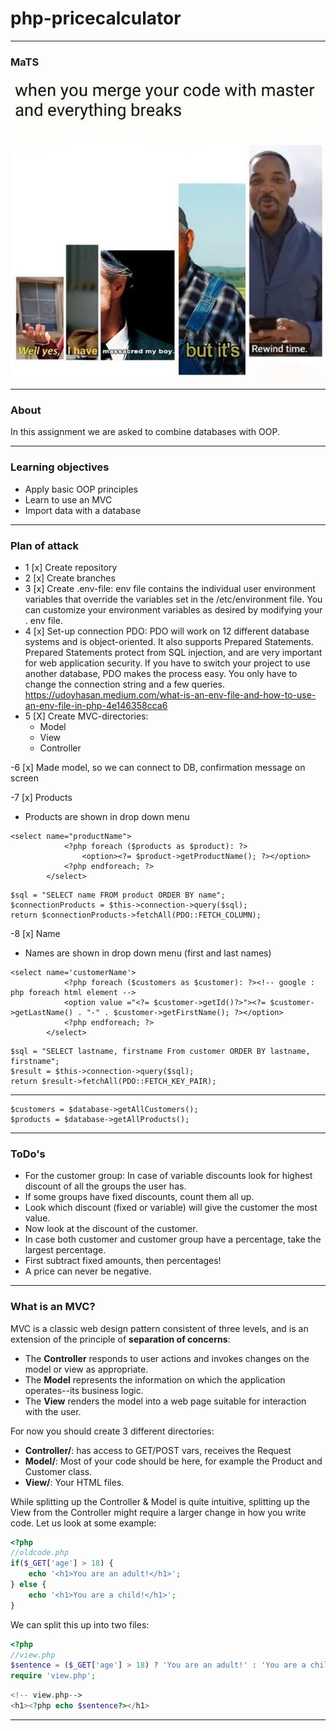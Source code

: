 # php-pricecalculator

---
### MaTS
![meme](images/meme.webp)

---
### About

In this assignment we are asked to combine databases with OOP.

---
### Learning objectives

- Apply basic OOP principles
- Learn to use an MVC
- Import data with a database 

---


### Plan of attack

- 1 [x] Create repository
- 2 [x] Create branches
- 3 [x] Create .env-file:
  env file contains the individual user environment variables that override the variables set
  in the /etc/environment file. You can customize your environment variables as desired by
  modifying your . env file.
- 4 [x] Set-up connection PDO:
  PDO will work on 12 different database systems and is object-oriented.  It also supports
  Prepared Statements. Prepared Statements protect from SQL injection, and are very important
  for web application security.  If you have to switch your project to use another database,
  PDO makes the process easy. You only have to change the connection string and a few queries.
  https://udoyhasan.medium.com/what-is-an-env-file-and-how-to-use-an-env-file-in-php-4e146358cca6
- 5 [X] Create MVC-directories:
  - Model
  - View
  - Controller
  
-6 [x] Made model, so we can connect to DB, confirmation message on screen

-7 [x] Products
* Products are shown in drop down menu
````
<select name="productName">
            <?php foreach ($products as $product): ?>
                <option><?= $product->getProductName(); ?></option>
            <?php endforeach; ?>
        </select>
````
````
$sql = "SELECT name FROM product ORDER BY name";
$connectionProducts = $this->connection->query($sql);
return $connectionProducts->fetchAll(PDO::FETCH_COLUMN);
````

-8 [x] Name
* Names are shown in drop down menu (first and last names)
````
<select name='customerName'>
            <?php foreach ($customers as $customer): ?><!-- google : php foreach html element -->
            <option value ="<?= $customer->getId()?>"><?= $customer->getLastName() . "-" . $customer->getFirstName(); ?></option>
            <?php endforeach; ?>
        </select>
````
````
$sql = "SELECT lastname, firstname From customer ORDER BY lastname, firstname";
$result = $this->connection->query($sql);
return $result->fetchAll(PDO::FETCH_KEY_PAIR);
````
---
````
$customers = $database->getAllCustomers();
$products = $database->getAllProducts();
````

---
### ToDo's

- For the customer group: In case of variable discounts look for highest discount of all the groups the user has.
- If some groups have fixed discounts, count them all up.
- Look which discount (fixed or variable) will give the customer the most value.
- Now look at the discount of the customer.
- In case both customer and customer group have a percentage, take the largest percentage.
- First subtract fixed amounts, then percentages!
- A price can never be negative.

---
### What is an MVC?

MVC is a classic web design pattern consistent of three levels, and is an extension of the principle of **separation of concerns**:

- The **Controller** responds to user actions and invokes changes on the model or view as appropriate.
- The **Model** represents the information on which the application operates--its business logic.
- The **View** renders the model into a web page suitable for interaction with the user.

For now you should create 3 different directories:
- **Controller/**: has access to GET/POST vars, receives the Request
- **Model/**: Most of your code should be here, for example the Product and Customer class.
- **View/**: Your HTML files.

While splitting up the Controller & Model is quite intuitive, splitting up the View from the Controller might require a larger change in how you write code. Let us look at some example:

````php
<?php
//oldcode.php
if($_GET['age'] > 18) {
    echo '<h1>You are an adult!</h1>';
} else {
    echo '<h1>You are a child!</h1>';
}
````
We can split this up into two files:
````php
<?php
//view.php
$sentence = ($_GET['age'] > 18) ? 'You are an adult!' : 'You are a child!';
require 'view.php';
````

````php
<!-- view.php-->
<h1><?php echo $sentence?></h1>
````

---
